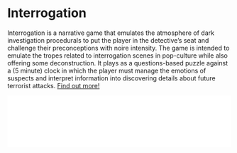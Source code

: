 # Interrogation

Interrogation is a narrative game that emulates the atmosphere of dark investigation procedurals to put the player in the detective’s seat and challenge their preconceptions with noire intensity. The game is intended to emulate the tropes related to interrogation scenes in pop-culture while also offering some deconstruction. It plays as a questions-based puzzle against a (5 minute) clock in which the player must manage the emotions of suspects and interpret information into discovering details about future terrorist attacks. [Find out more!](/interrogation)

[<img src="/images/interrogation.png">](/interrogation)